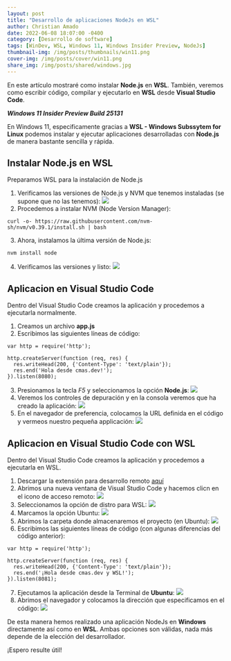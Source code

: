 ```yaml
---
layout: post
title: "Desarrollo de aplicaciones NodeJs en WSL"
author: Christian Amado
date: 2022-06-08 18:07:00 -0400
category: [Desarrollo de software]
tags: [WinDev, WSL, Windows 11, Windows Insider Preview, NodeJs]
thumbnail-img: /img/posts/thumbnails/win11.png
cover-img: /img/posts/cover/win11.png
share_img: /img/posts/shared/windows.jpg
---
```


En este artículo mostraré como instalar **Node.js** en **WSL**. También, veremos como escribir código, compilar y ejecutarlo en **WSL** desde **Visual Studio Code**.

***Windows 11 Insider Preview Build 25131***

<!--more-->

En Windows 11, especificamente gracias a **WSL - Windows Subssytem for Linux** podemos instalar y ejecutar aplicaciones desarrolladas con **Node.js** de manera bastante sencilla y rápida.

## Instalar Node.js en WSL
Preparamos WSL para la instalación de Node.js
1. Verificamos las versiones de Node.js y NVM que tenemos instaladas (se supone que no las tenemos):
![](/img/posts/2022/06/08/1.png)  
2. Procedemos a instalar NVM (Node Version Manager):
```
curl -o- https://raw.githubusercontent.com/nvm-sh/nvm/v0.39.1/install.sh | bash
```
3. Ahora, instalamos la última versión de Node.js:
```
nvm install node
```
4. Verificamos las versiones y listo:
![](/img/posts/2022/06/08/2.png)  

## Aplicacion en Visual Studio Code
Dentro del Visual Studio Code creamos la aplicación y procedemos a ejecutarla normalmente.

1. Creamos un archivo **app.js**  
2. Escribimos las siguientes líneas de código:
```
var http = require('http');

http.createServer(function (req, res) {
  res.writeHead(200, {'Content-Type': 'text/plain'});
  res.end('Hola desde cmas.dev!');
}).listen(8080);
```
3. Presionamos la tecla *F5* y seleccionamos la opción **Node.js**:
![](/img/posts/2022/06/08/4.png)  
4. Veremos los controles de depuración y en la consola veremos que ha creado la aplicación:
![](/img/posts/2022/06/08/5.png)  
5. En el navegador de preferencia, colocamos la URL definida en el código y vermeos nuestro pequeña applicación:
![](/img/posts/2022/06/08/6.png)  

## Aplicacion en Visual Studio Code con WSL
Dentro del Visual Studio Code creamos la aplicación y procedemos a ejecutarla en WSL.

1. Descargar la extensión para desarrollo remoto [aquí](https://marketplace.visualstudio.com/items?itemName=ms-vscode-remote.remote-wsl)  
2. Abrimos una nueva ventana de Visual Studio Code y hacemos clicn en el icono de acceso remoto:
![](/img/posts/2022/06/08/7.png)  
3. Seleccionamos la opción de distro para WSL:
![](/img/posts/2022/06/08/8.png)  
4. Marcamos la opción Ubuntu:
![](/img/posts/2022/06/08/9.png)  
5. Abrimos la carpeta donde almacenaremos el proyecto (en Ubuntu):
![](/img/posts/2022/06/08/10.png)      
6. Escribimos las siguientes líneas de código (con algunas diferencias del código anterior):
```
var http = require('http');

http.createServer(function (req, res) {
  res.writeHead(200, {'Content-Type': 'text/plain'});
  res.end('¡Hola desde cmas.dev y WSL!');
}).listen(8081);
```
7. Ejecutamos la aplicación desde la Terminal de **Ubuntu**:
![](/img/posts/2022/06/08/12.png)  
8. Abrimos el navegador y colocamos la dirección que especificamos en el código:
![](/img/posts/2022/06/08/12.png)  

De esta manera hemos realizado una aplicación NodeJs en **Windows** directamente así como en **WSL**. Ambas opciones son válidas, nada más depende de la elección del desarrollador.

¡Espero resulte útil!
